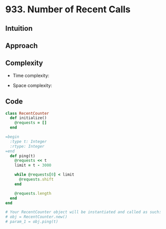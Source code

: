 # 933. Number of Recent Calls

## Intuition

## Approach
<!-- Describe your approach to solving the problem. -->

## Complexity

- Time complexity:
<!-- Add your time complexity here, e.g. $$O(n)$$ -->

- Space complexity:
<!-- Add your space complexity here, e.g. $$O(n)$$ -->

## Code

```ruby
class RecentCounter
  def initialize()
    @requests = []
  end

=begin
  :type t: Integer
  :rtype: Integer
=end
  def ping(t)
    @requests << t
    limit = t - 3000

    while @requests[0] < limit
      @requests.shift
    end

    @requests.length
  end
end

# Your RecentCounter object will be instantiated and called as such:
# obj = RecentCounter.new()
# param_1 = obj.ping(t)
```
